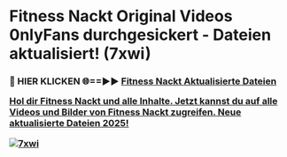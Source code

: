 # Fitness Nackt Original Videos 0nlyFans durchgesickert - Dateien aktualisiert! (7xwi)

<h3>🔴 HIER KLICKEN 🌐==►► <a href="https://tinyurl.com/h6vf6nb8" rel="nofollow">Fitness Nackt Aktualisierte Dateien

Hol dir Fitness Nackt und alle Inhalte. Jetzt kannst du auf alle Videos und Bilder von Fitness Nackt zugreifen. Neue aktualisierte Dateien 2025!

[![7xwi](https://i.imgur.com/sD4kR3V.gif)](https://tinyurl.com/h6vf6nb8)
